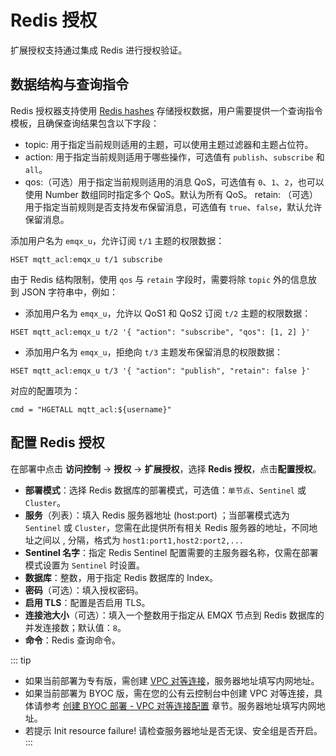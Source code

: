 # Redis 授权

扩展授权支持通过集成 Redis 进行授权验证。

## 数据结构与查询指令
Redis 授权器支持使用 [Redis hashes](https://redis.io/docs/manual/data-types/#hashes) 存储授权数据，用户需要提供一个查询指令模板，且确保查询结果包含以下字段：

- topic: 用于指定当前规则适用的主题，可以使用主题过滤器和主题占位符。
- action: 用于指定当前规则适用于哪些操作，可选值有 `publish`、`subscribe` 和 `all`。
- qos:（可选）用于指定当前规则适用的消息 QoS，可选值有 `0`、`1`、`2`，也可以使用 Number 数组同时指定多个 QoS。默认为所有 QoS。
retain: （可选）用于指定当前规则是否支持发布保留消息，可选值有 `true`、`false`，默认允许保留消息。

添加用户名为 `emqx_u`，允许订阅 `t/1` 主题的权限数据：
```
HSET mqtt_acl:emqx_u t/1 subscribe
```

由于 Redis 结构限制，使用 `qos` 与 `retain` 字段时，需要将除 `topic` 外的信息放到 JSON 字符串中，例如：

- 添加用户名为 `emqx_u`，允许以 QoS1 和 QoS2 订阅 `t/2` 主题的权限数据：
```
HSET mqtt_acl:emqx_u t/2 '{ "action": "subscribe", "qos": [1, 2] }'
```

- 添加用户名为 `emqx_u`，拒绝向 `t/3` 主题发布保留消息的权限数据：
```
HSET mqtt_acl:emqx_u t/3 '{ "action": "publish", "retain": false }'
```
对应的配置项为：
```
cmd = "HGETALL mqtt_acl:${username}"
```


## 配置 Redis 授权

在部署中点击 **访问控制** -> **授权** -> **扩展授权**，选择 **Redis 授权**，点击**配置授权**。

- **部署模式**：选择 Redis 数据库的部署模式，可选值：`单节点`、`Sentinel` 或 `Cluster`。
- **服务**（列表）：填入 Redis 服务器地址 (host:port) ；当部署模式选为 `Sentinel` 或 `Cluster`，您需在此提供所有相关 Redis 服务器的地址，不同地址之间以 , 分隔，格式为 `host1:port1,host2:port2,...`
- **Sentinel 名字**：指定 Redis Sentinel 配置需要的主服务器名称，仅需在部署模式设置为 `Sentinel` 时设置。
- **数据库**：整数，用于指定 Redis 数据库的 Index。
- **密码**（可选）：填入授权密码。
- **启用 TLS**：配置是否启用 TLS。
- **连接池大小**（可选）：填入一个整数用于指定从 EMQX 节点到 Redis 数据库的并发连接数；默认值：`8`。
- **命令**：Redis 查询命令。

::: tip
* 如果当前部署为专有版，需创建 [VPC 对等连接](../deployments/vpc_peering.md)，服务器地址填写内网地址。
* 如果当前部署为 BYOC 版，需在您的公有云控制台中创建 VPC 对等连接，具体请参考 [创建 BYOC 部署 - VPC 对等连接配置](../create/byoc.md#vpc-对等连接配置) 章节。服务器地址填写内网地址。
* 若提示 Init resource failure! 请检查服务器地址是否无误、安全组是否开启。
:::
